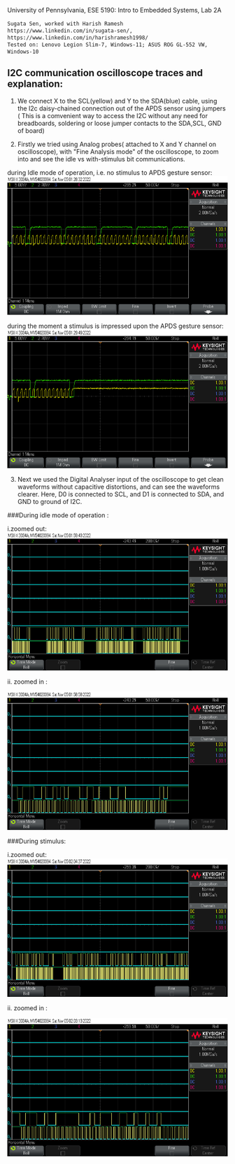 University of Pennsylvania, ESE 5190: Intro to Embedded Systems, Lab 2A

    Sugata Sen, worked with Harish Ramesh
    https://www.linkedin.com/in/sugata-sen/, https://www.linkedin.com/in/harishramesh1998/
    Tested on: Lenovo Legion Slim-7, Windows-11; ASUS ROG GL-552 VW, Windows-10

## I2C communication oscilloscope traces and explanation:

1. We connect X to the SCL(yellow) and Y to the SDA(blue) cable, using the I2c daisy-chained connection out of the APDS sensor using jumpers
( This is a comvenient way to access the I2C without any need for breadboards, soldering or loose jumper contacts to the SDA,SCL, GND of board)

2. Firstly we tried using Analog probes( attached to X and Y channel on oscilloscope), with "Fine Analysis mode" of the oscilloscope, to zoom into and see the idle vs with-stimulus bit communications.

during Idle mode of operation, i.e. no stimulus to APDS gesture sensor:
![](https://github.com/sugahiraeth/Lab2Bese5190/blob/main/Parts/Part5/Idle_mode.png)

during the moment a stimulus is impressed upon the APDS gesture sensor:
![](https://github.com/sugahiraeth/Lab2Bese5190/blob/main/Parts/Part5/start_of_operation.png)


3. Next we used the Digital Analyser input of the oscilloscope to get clean waveforms without capacitive distortions, and can see the waveforms clearer. Here, D0 is connected to SCL, and D1 is connected to SDA, and GND to ground of I2C.

###During idle mode of operation :

i.zoomed out: 
![](https://github.com/sugahiraeth/Lab2Bese5190/blob/main/Parts/Part5/idle_digital_zout.png)

ii. zoomed in :

![](https://github.com/sugahiraeth/Lab2Bese5190/blob/main/Parts/Part5/idle_digital_zin.png)

###During stimulus:

i.zoomed out: 
![](https://github.com/sugahiraeth/Lab2Bese5190/blob/main/Parts/Part5/dig_data_zout.png)

ii. zoomed in :

![](https://github.com/sugahiraeth/Lab2Bese5190/blob/main/Parts/Part5/dig_data_zin.png)

